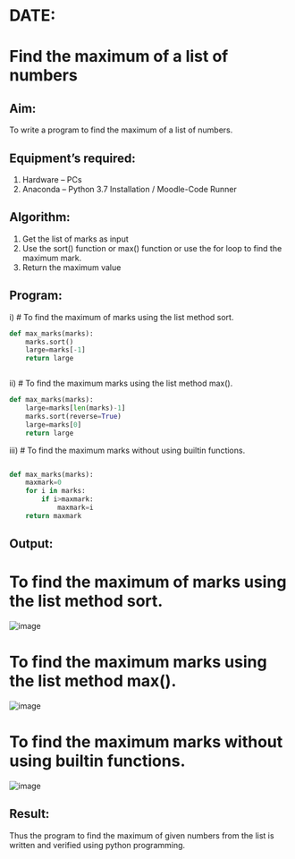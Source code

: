 # DATE:
# Find the maximum of a list of numbers
## Aim:
To write a program to find the maximum of a list of numbers.
## Equipment’s required:
1.	Hardware – PCs
2.	Anaconda – Python 3.7 Installation / Moodle-Code Runner
## Algorithm:
1.	Get the list of marks as input
2.	Use the sort() function or max() function or use the for loop to find the maximum mark.
3.	Return the maximum value
## Program:

i)	# To find the maximum of marks using the list method sort.
```Python
def max_marks(marks):
    marks.sort()
    large=marks[-1]
    return large



```

ii)	# To find the maximum marks using the list method max().
```Python
def max_marks(marks):
    large=marks[len(marks)-1]
    marks.sort(reverse=True)
    large=marks[0]
    return large


```

iii) # To find the maximum marks without using builtin functions.
```Python

def max_marks(marks):
    maxmark=0
    for i in marks:
        if i>maxmark:
            maxmark=i
    return maxmark

```



## Output:
# To find the maximum of marks using the list method sort.
![image](https://github.com/user-attachments/assets/3f2a0660-cedd-4bf1-8904-8ed1d8db8922)

# To find the maximum marks using the list method max().
![image](https://github.com/user-attachments/assets/071f2f4e-2dfa-4c8a-9863-27faa6a6e35b)

 # To find the maximum marks without using builtin functions.
 ![image](https://github.com/user-attachments/assets/8e071646-00fc-4b70-9f30-6f6cee7a9d88)




## Result:
Thus the program to find the maximum of given numbers from the list is written and verified using python programming.
